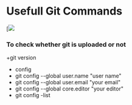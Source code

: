# Usefull Git Commands
[![](https://www.hostinger.web.tr/rehberler/wp-content/uploads/sites/6/2017/05/github-kullanimi-basit-git-komutlari-1-768x478.png)
### To check whether git is uploaded or not
+git version
+ config
 + git config --global user.name "user name"
 + git config --global user.email "your email"
 + git config --global core.editor "your editor"
 + git config -list
